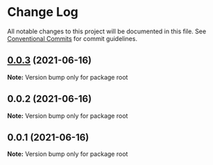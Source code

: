 # Change Log

All notable changes to this project will be documented in this file.
See [Conventional Commits](https://conventionalcommits.org) for commit guidelines.

## [0.0.3](https://github.com/huanhuanwa/lib/compare/v0.0.2...v0.0.3) (2021-06-16)

**Note:** Version bump only for package root





## 0.0.2 (2021-06-16)

**Note:** Version bump only for package root





## 0.0.1 (2021-06-16)

**Note:** Version bump only for package root
